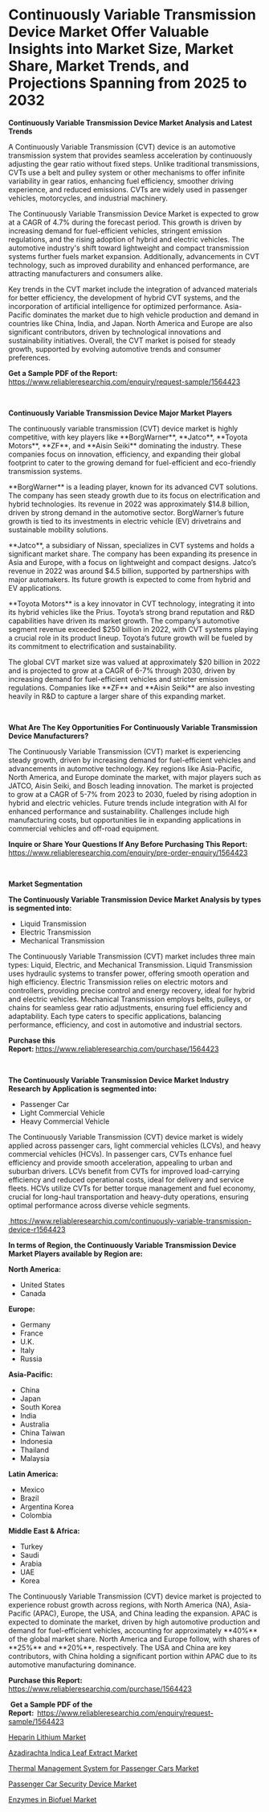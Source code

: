 <p><h1>Continuously Variable Transmission Device Market Offer Valuable Insights into Market Size, Market Share, Market Trends, and Projections Spanning from 2025 to 2032</h1></p><p><strong>Continuously Variable Transmission Device Market Analysis and Latest Trends</strong></p>
<p><p>A Continuously Variable Transmission (CVT) device is an automotive transmission system that provides seamless acceleration by continuously adjusting the gear ratio without fixed steps. Unlike traditional transmissions, CVTs use a belt and pulley system or other mechanisms to offer infinite variability in gear ratios, enhancing fuel efficiency, smoother driving experience, and reduced emissions. CVTs are widely used in passenger vehicles, motorcycles, and industrial machinery.</p><p>The Continuously Variable Transmission Device Market is expected to grow at a CAGR of 4.7% during the forecast period. This growth is driven by increasing demand for fuel-efficient vehicles, stringent emission regulations, and the rising adoption of hybrid and electric vehicles. The automotive industry's shift toward lightweight and compact transmission systems further fuels market expansion. Additionally, advancements in CVT technology, such as improved durability and enhanced performance, are attracting manufacturers and consumers alike.</p><p>Key trends in the CVT market include the integration of advanced materials for better efficiency, the development of hybrid CVT systems, and the incorporation of artificial intelligence for optimized performance. Asia-Pacific dominates the market due to high vehicle production and demand in countries like China, India, and Japan. North America and Europe are also significant contributors, driven by technological innovations and sustainability initiatives. Overall, the CVT market is poised for steady growth, supported by evolving automotive trends and consumer preferences.</p></p>
<p><strong>Get a Sample PDF of the Report:&nbsp;</strong> <a href="https://www.reliableresearchiq.com/enquiry/request-sample/1564423?utm_campaign=1876&utm_medium=2&utm_source=Github&utm_content=ia&utm_term=23012025&utm_id=continuously-variable-transmission-device">https://www.reliableresearchiq.com/enquiry/request-sample/1564423</a></p>
<p>&nbsp;</p>
<p><strong>Continuously Variable Transmission Device Major Market Players</strong></p>
<p><p>The continuously variable transmission (CVT) device market is highly competitive, with key players like **BorgWarner**, **Jatco**, **Toyota Motors**, **ZF**, and **Aisin Seiki** dominating the industry. These companies focus on innovation, efficiency, and expanding their global footprint to cater to the growing demand for fuel-efficient and eco-friendly transmission systems.</p><p>**BorgWarner** is a leading player, known for its advanced CVT solutions. The company has seen steady growth due to its focus on electrification and hybrid technologies. Its revenue in 2022 was approximately $14.8 billion, driven by strong demand in the automotive sector. BorgWarner’s future growth is tied to its investments in electric vehicle (EV) drivetrains and sustainable mobility solutions.</p><p>**Jatco**, a subsidiary of Nissan, specializes in CVT systems and holds a significant market share. The company has been expanding its presence in Asia and Europe, with a focus on lightweight and compact designs. Jatco’s revenue in 2022 was around $4.5 billion, supported by partnerships with major automakers. Its future growth is expected to come from hybrid and EV applications.</p><p>**Toyota Motors** is a key innovator in CVT technology, integrating it into its hybrid vehicles like the Prius. Toyota’s strong brand reputation and R&D capabilities have driven its market growth. The company’s automotive segment revenue exceeded $250 billion in 2022, with CVT systems playing a crucial role in its product lineup. Toyota’s future growth will be fueled by its commitment to electrification and sustainability.</p><p>The global CVT market size was valued at approximately $20 billion in 2022 and is projected to grow at a CAGR of 6-7% through 2030, driven by increasing demand for fuel-efficient vehicles and stricter emission regulations. Companies like **ZF** and **Aisin Seiki** are also investing heavily in R&D to capture a larger share of this expanding market.</p></p>
<p>&nbsp;</p>
<p><strong>What Are The Key Opportunities For Continuously Variable Transmission Device Manufacturers?</strong></p>
<p><p>The Continuously Variable Transmission (CVT) market is experiencing steady growth, driven by increasing demand for fuel-efficient vehicles and advancements in automotive technology. Key regions like Asia-Pacific, North America, and Europe dominate the market, with major players such as JATCO, Aisin Seiki, and Bosch leading innovation. The market is projected to grow at a CAGR of 5-7% from 2023 to 2030, fueled by rising adoption in hybrid and electric vehicles. Future trends include integration with AI for enhanced performance and sustainability. Challenges include high manufacturing costs, but opportunities lie in expanding applications in commercial vehicles and off-road equipment.</p></p>
<p><strong>Inquire or Share Your Questions If Any Before Purchasing This Report:</strong> <a href="https://www.reliableresearchiq.com/enquiry/pre-order-enquiry/1564423?utm_campaign=1876&utm_medium=2&utm_source=Github&utm_content=ia&utm_term=23012025&utm_id=continuously-variable-transmission-device">https://www.reliableresearchiq.com/enquiry/pre-order-enquiry/1564423</a></p>
<p>&nbsp;</p>
<p><strong>Market Segmentation</strong></p>
<p><strong>The Continuously Variable Transmission Device Market Analysis by types is segmented into:</strong></p>
<p><ul><li>Liquid Transmission</li><li>Electric Transmission</li><li>Mechanical Transmission</li></ul></p>
<p><p>The Continuously Variable Transmission (CVT) market includes three main types: Liquid, Electric, and Mechanical Transmission. Liquid Transmission uses hydraulic systems to transfer power, offering smooth operation and high efficiency. Electric Transmission relies on electric motors and controllers, providing precise control and energy recovery, ideal for hybrid and electric vehicles. Mechanical Transmission employs belts, pulleys, or chains for seamless gear ratio adjustments, ensuring fuel efficiency and adaptability. Each type caters to specific applications, balancing performance, efficiency, and cost in automotive and industrial sectors.</p></p>
<p><strong>Purchase this Report:&nbsp;</strong><a href="https://www.reliableresearchiq.com/purchase/1564423?utm_campaign=1876&utm_medium=2&utm_source=Github&utm_content=ia&utm_term=23012025&utm_id=continuously-variable-transmission-device">https://www.reliableresearchiq.com/purchase/1564423</a></p>
<p>&nbsp;</p>
<p><strong>The Continuously Variable Transmission Device Market Industry Research by Application is segmented into:</strong></p>
<p><ul><li>Passenger Car</li><li>Light Commercial Vehicle</li><li>Heavy Commercial Vehicle</li></ul></p>
<p><p>The Continuously Variable Transmission (CVT) device market is widely applied across passenger cars, light commercial vehicles (LCVs), and heavy commercial vehicles (HCVs). In passenger cars, CVTs enhance fuel efficiency and provide smooth acceleration, appealing to urban and suburban drivers. LCVs benefit from CVTs for improved load-carrying efficiency and reduced operational costs, ideal for delivery and service fleets. HCVs utilize CVTs for better torque management and fuel economy, crucial for long-haul transportation and heavy-duty operations, ensuring optimal performance across diverse vehicle segments.</p></p>
<p><a href="https://www.reliableresearchiq.com/continuously-variable-transmission-device-r1564423?utm_campaign=1876&utm_medium=2&utm_source=Github&utm_content=ia&utm_term=23012025&utm_id=continuously-variable-transmission-device">&nbsp;https://www.reliableresearchiq.com/continuously-variable-transmission-device-r1564423</a></p>
<p><strong>In terms of Region, the Continuously Variable Transmission Device Market Players available by Region are:</strong></p>
<p>
    <p> <strong> North America: </strong>
        <ul>
            <li>United States</li>
            <li>Canada</li>
        </ul>
        </p> 
    <p> <strong> Europe: </strong>
        <ul>
            <li>Germany</li>
            <li>France</li>
            <li>U.K.</li>
            <li>Italy</li>
            <li>Russia</li>
        </ul>
        </p> 
    <p> <strong> Asia-Pacific: </strong>
        <ul>
            <li>China</li>
            <li>Japan</li>
            <li>South Korea</li>
            <li>India</li>
            <li>Australia</li>
            <li>China Taiwan</li>
            <li>Indonesia</li>
            <li>Thailand</li>
            <li>Malaysia</li>
        </ul>
        </p> 
    <p> <strong> Latin America: </strong>
        <ul>
            <li>Mexico</li>
            <li>Brazil</li>
            <li>Argentina Korea</li>
            <li>Colombia</li>
        </ul>
        </p> 
    <p> <strong> Middle East & Africa: </strong>
        <ul>
            <li>Turkey</li>
            <li>Saudi</li>
            <li>Arabia</li>
            <li>UAE</li>
            <li>Korea</li>
        </ul>
    </p>
    </p>
<p><p>The Continuously Variable Transmission (CVT) device market is projected to experience robust growth across regions, with North America (NA), Asia-Pacific (APAC), Europe, the USA, and China leading the expansion. APAC is expected to dominate the market, driven by high automotive production and demand for fuel-efficient vehicles, accounting for approximately **40%** of the global market share. North America and Europe follow, with shares of **25%** and **20%**, respectively. The USA and China are key contributors, with China holding a significant portion within APAC due to its automotive manufacturing dominance.</p></p>
<p><strong>Purchase this Report: </strong><a href="https://www.reliableresearchiq.com/purchase/1564423?utm_campaign=1876&utm_medium=2&utm_source=Github&utm_content=ia&utm_term=23012025&utm_id=continuously-variable-transmission-device">https://www.reliableresearchiq.com/purchase/1564423</a></p>
<p>&nbsp;<strong>Get a Sample PDF of the Report:&nbsp;&nbsp;</strong><a href="https://www.reliableresearchiq.com/enquiry/request-sample/1564423?utm_campaign=1876&utm_medium=2&utm_source=Github&utm_content=ia&utm_term=23012025&utm_id=continuously-variable-transmission-device">https://www.reliableresearchiq.com/enquiry/request-sample/1564423</a></p>
<p><strong></strong></p>
<p><p><a href="https://www.linkedin.com/pulse/competitive-landscape-revenue-forecast-heparin-lithium-zdhke?utm_campaign=1876&utm_medium=2&utm_source=Github&utm_content=ia&utm_term=23012025&utm_id=continuously-variable-transmission-device">Heparin Lithium Market</a></p><p><a href="https://www.linkedin.com/pulse/future-trends-growth-prospects-azadirachta-indica-leaf-9mk1c?utm_campaign=1876&utm_medium=2&utm_source=Github&utm_content=ia&utm_term=23012025&utm_id=continuously-variable-transmission-device">Azadirachta Indica Leaf Extract Market</a></p><p><a href="https://github.com/mezokathleen834/Market-Research-Report-List-1/blob/main/thermal-management-system-for-passenger-cars-market.md?utm_campaign=1876&utm_medium=2&utm_source=Github&utm_content=ia&utm_term=23012025&utm_id=continuously-variable-transmission-device">Thermal Management System for Passenger Cars Market</a></p><p><a href="https://github.com/soufframalvina2001/Market-Research-Report-List-1/blob/main/passenger-car-security-device-market.md?utm_campaign=1876&utm_medium=2&utm_source=Github&utm_content=ia&utm_term=23012025&utm_id=continuously-variable-transmission-device">Passenger Car Security Device Market</a></p><p><a href="https://www.linkedin.com/pulse/enzymes-biofuel-markets-comprehensive-analysis-which-includes-kkfre?utm_campaign=1876&utm_medium=2&utm_source=Github&utm_content=ia&utm_term=23012025&utm_id=continuously-variable-transmission-device">Enzymes in Biofuel Market</a></p></p>